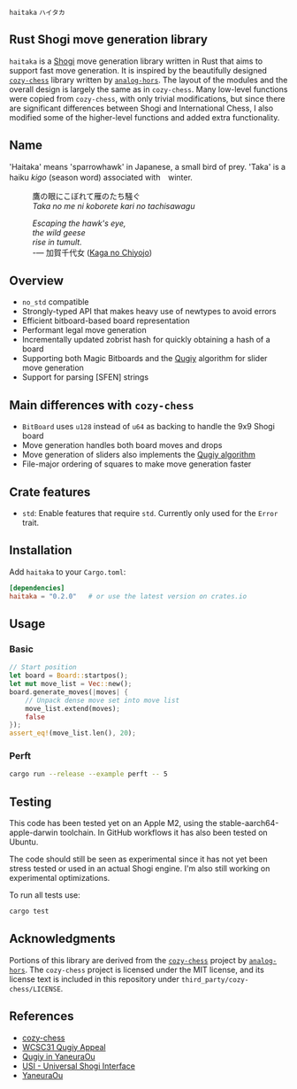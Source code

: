 `haitaka` `ハイタカ`

## Rust Shogi move generation library

`haitaka` is a [Shogi](https://en.wikipedia.org/wiki/Shogi) move generation library written in Rust that aims to support fast move generation.
It is inspired by the beautifully designed [`cozy-chess`](https://github.com/analog-hors/cozy-chess) library written by [`analog-hors`](https://github.com/analog-hors). 
The layout of the modules and the overall design is largely the same as in `cozy-chess`. Many low-level functions were copied from `cozy-chess`, with only trivial modifications, but since there are significant differences between Shogi and International Chess, I also modified some of the higher-level functions and added extra functionality.

## Name

'Haitaka' means 'sparrowhawk' in Japanese, a small bird of prey. 'Taka' is a haiku _kigo_ (season word) associated with　winter.

   鷹の眼​にこぼれて雁のたち騒ぐ<br>
   _Taka no me ni koborete kari no tachisawagu_

   _​Escaping the hawk's eye,<br>
   the wild geese<br>
   rise in tumult._<br>
   -— 加賀千代女 ([Kaga no Chiyojo](https://en.wikipedia.org/wiki/Fukuda_Chiyo-ni))

## Overview
- `no_std` compatible
- Strongly-typed API that makes heavy use of newtypes to avoid errors
- Efficient bitboard-based board representation
- Performant legal move generation
- Incrementally updated zobrist hash for quickly obtaining a hash of a board
- Supporting both Magic Bitboards and the [Qugiy](https://www.apply.computer-shogi.org/wcsc31/appeal/Qugiy/appeal.pdf) algorithm for slider move generation
- Support for parsing [SFEN] strings

## Main differences with `cozy-chess`
- `BitBoard` uses `u128` instead of `u64` as backing to handle the 9x9 Shogi board
- Move generation handles both board moves and drops
- Move generation of sliders also implements the [Qugiy algorithm](https://yaneuraou.yaneu.com/2021/12/03/qugiys-jumpy-effect-code-complete-guide/)
- File-major ordering of squares to make move generation faster

## Crate features
- `std`: Enable features that require `std`. Currently only used for the `Error` trait.

## Installation
Add `haitaka` to your `Cargo.toml`:
```toml
[dependencies]
haitaka = "0.2.0"   # or use the latest version on crates.io
```

## Usage

### Basic 
```rust
// Start position
let board = Board::startpos();
let mut move_list = Vec::new();
board.generate_moves(|moves| {
    // Unpack dense move set into move list
    move_list.extend(moves);
    false
});
assert_eq!(move_list.len(), 20);
```

### Perft
```bash
cargo run --release --example perft -- 5
```

## Testing

This code has been tested yet on an Apple M2, using the stable-aarch64-apple-darwin toolchain. In
GitHub workflows it has also been tested on Ubuntu.

The code should still be seen as experimental since it has not yet been stress tested or used in an actual Shogi engine. I'm also still working on experimental optimizations.

To run all tests use:
```bash
cargo test
```

## Acknowledgments
Portions of this library are derived from the [`cozy-chess`](https://github.com/analog-hors/cozy-chess) project by [`analog-hors`](https://github.com/analog-hors). The `cozy-chess` project is licensed under the MIT license, and its license text is included in this repository under `third_party/cozy-chess/LICENSE`.

## References
- [cozy-chess](https://github.com/analog-hors/cozy-chess)
- [WCSC31 Qugiy Appeal](https://www.apply.computer-shogi.org/wcsc31/appeal/Qugiy/appeal.pdf)
- [Qugiy in YaneuraOu](https://yaneuraou.yaneu.com/2021/12/03/qugiys-jumpy-effect-code-complete-guide/)
- [USI - Universal Shogi Interface](http://hgm.nubati.net/usi.html)
- [YaneuraOu](https://github.com/yaneurao/YaneuraOu)
